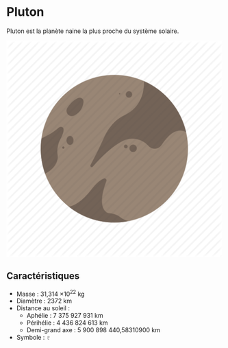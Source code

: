 # Pluton

Pluton est la planète naine la plus proche du système solaire.

![Icone de pluton](pluton.png)

## Caractéristiques

- Masse : 31,314 ×10<sup>22</sup> kg
- Diamètre : 2372 km
- Distance au soleil :
  - Aphélie : 7 375 927 931</sup> km
  - Périhélie : 4 436 824 613</sup> km
  - Demi-grand axe : 5 900 898 440,58310900</sup> km
- Symbole : &#x2647;